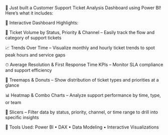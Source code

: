 🚀 Just built a Customer Support Ticket Analysis Dashboard using Power BI!
Here’s what it includes:

🔹 Interactive Dashboard Highlights:

📌 Ticket Volume by Status, Priority & Channel – Easily track the flow and category of support tickets

📈 Trends Over Time – Visualize monthly and hourly ticket trends to spot peak hours and service gaps

⏱ Average Resolution & First Response Time KPIs – Monitor SLA compliance and support efficiency

🧩 Treemaps & Donuts – Show distribution of ticket types and priorities at a glance

📊 Heatmap & Combo Charts – Analyze support performance by time, type, or team

🎯 Slicers – Filter data by status, priority, channel, or time range to drill into specific insights


🔧 Tools Used:
Power BI • DAX • Data Modeling • Interactive Visualizations
